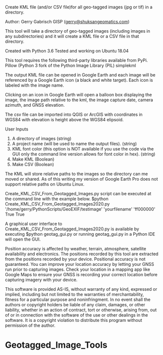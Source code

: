 Create KML file (and/or CSV file)for all geo-tagged images (jpg or tif) in a directory.

Author:  Gerry Gabrisch GISP (gerry@shuksangeomatics.com)

 
This tool will take a directory of geo-tagged images (including images in any subdirectories) and 
it will create  a KML file or a CSV file in that directory. 

Created with Python 3.6
Tested and working on Ubuntu 18.04 

This tool requires the following third-party libraries available from PyPi.
Pillow (Python 3 fork of the Python Image Library (PIL)
simplekml


The output KML file can be opened in Google Earth and each image will 
be referenced by a Google Earth icon (a black and white target).  Each 
icon is labeled with the image name.

Clicking on an icon in Google Earth will open a balloon box displaying 
the image, the image path relative to the kml, the image capture date, 
camera azimuth, and GNSS elevation.

The csv file can be imported into QGIS or ArcGIS with coordinates in WGS84 with elevation is height above the WGS84 elipsoid.

User Inputs

1. A directory of images (string)
2. A project name (will be used to name the output files). (string)
3. KML font color (this option is NOT available if you use the code via the GUI only the command line version allows for font color
in hex). (string)
4. Make KML (Boolean)
5. Make CSV (Boolean)


The KML will store relative paths to the images so the directory can me moved or shared.
As of this writing my version of Google Earth Pro does not support relative paths on Ubuntu Linux.


Create_KML_CSV_From_Geotagged_Images.py script can be executed at the command line with the example below.
$python Create_KML_CSV_From_Geotagged_Images2020.py '/home/gerry/PythonScripts/GeoEXIF/testimage' 'yourfilename' 'ff000000' True True

A graphical user interface to Create_KML_CSV_From_Geotagged_Images2020.py is available by executing 
$python geotag_gui.py
or running geotag_gui.py in a Python IDE will open the GUI.


Position accuracy is affected by weather, terrain, atmosphere, satellite availability
and electronics.  The positions recorded by this tool are extracted from the positions
recorded by your device.  Positional accuracy is not guaranteed.  You can improve your
location accuracy by letting your GNSS run prior to capturing images.  Check your location
in a mapping app like Google Maps to ensure your GNSS is recording your correct location
before capturing imagery with your device.


This software is provided AS-IS, without warranty of any kind, expressed or implied, including
but not limited to the warranties of merchantability, fitness for a particular purpose and 
noninfringment.  In no event shall the authors or copyright holders be liable of any claim,
damages, or other liability, whether in an action of contract, tort or otherwise, arising 
from, out of or in connection with the software of the use or other dealings in the software.
It is a copyright violation to distribute this program without permission of the author.

# Geotagged_Image_Tools
